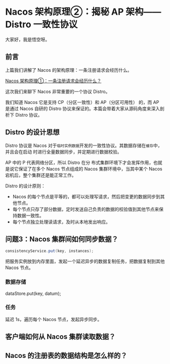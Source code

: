 # Nacos 架构原理②：揭秘 AP 架构——Distro 一致性协议



大家好，我是悟空呀。

## 前言

上篇我们讲解了 Nacos 的架构原理：一条注册请求会经历什么。

[Nacos 架构原理①：一条注册请求会经历什么？](http://mp.weixin.qq.com/s?__biz=MzAwMjI0ODk0NA==&mid=2451962520&idx=1&sn=864d6aa4a796be28b77379c66e317b44&chksm=8d1c0307ba6b8a11a62cd5b915857dc8013ad83b35c90c3050fc2e77cf836ea24517717e1e92#rd)

这次我们来聊下 Nacos 非常重要的一个协议 Distro。

我们知道 Nacos 它是支持 CP（分区一致性）和 AP（分区可用性） 的，而 AP 是通过 Nacos 自研的 Distro 协议来保证的。本篇会带着大家从源码角度来深入剖析下 Distro 协议。

## Distro 的设计思想

Distro 协议是 Nacos 对于`临时实例数据`开发的一致性协议。其数据存储在`缓存`中，并且会在启动 时进行全量数据同步，并定期进行数据校验。

AP 中的 P 代表网络分区，所以 Distro 在分  布式集群环境下才会发挥作用，也就是说它保证了在多个 Nacos 节点组成的 Nacos 集群环境中，当其中某个 Nacos 宕机后，整个集群还是能正常工作。

Distro 的设计原则：

- Nacos 的每个节点是平等的，都可以处理写请求，然后把变更的数据同步到其他节点。
- 每个节点只存了部分数据，定时发送自己负责的数据的校验值到其他节点来保持数据一致性。
- 每个节点独立处理读请求，及时从本地发出响应。



## 问题3：Nacos 集群间如何同步数据？

```java
consistencyService.put(key, instances);	
```

把服务实例放到内存里面，发起一个延迟异步的数据复制任务，把数据复制到其他 Nacos 节点。

### 数据存储

dataStore.put(key, datum);

### 任务

延迟 1s，遍历每个 Nacos 节点，发起异步同步。

## 客户端如何从 Nacos 集群读取数据？



## Nacos 的注册表的数据结构是怎么样的？

